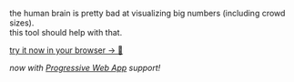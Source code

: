 the human brain is pretty bad at visualizing big numbers (including crowd sizes).<br>
this tool should help with that.

[try it now in your browser → 🐇](https://hunterirving.github.io/pop_viz/) 

<i>now with <a href="https://developer.mozilla.org/en-US/docs/Web/Progressive_web_apps/Guides/Installing">Progressive Web App</a> support!</i>